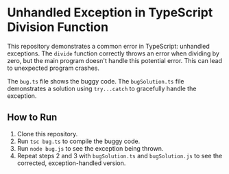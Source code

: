 # Unhandled Exception in TypeScript Division Function

This repository demonstrates a common error in TypeScript: unhandled exceptions. The `divide` function correctly throws an error when dividing by zero, but the main program doesn't handle this potential error.  This can lead to unexpected program crashes.

The `bug.ts` file shows the buggy code.  The `bugSolution.ts` file demonstrates a solution using `try...catch` to gracefully handle the exception.

## How to Run

1. Clone this repository.
2. Run `tsc bug.ts` to compile the buggy code.
3. Run `node bug.js` to see the exception being thrown.
4. Repeat steps 2 and 3 with `bugSolution.ts` and `bugSolution.js` to see the corrected, exception-handled version. 